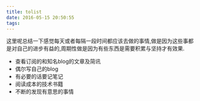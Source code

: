 ```yaml
---
title: tolist
date: 2016-05-15 20:50:55
tags:
---
```

这里呢总结一下感觉每天或者每隔一段时间都应该去做的事情,做是因为这些事都是对自己的进步有益的,周期性做是因为有些东西是需要积累与坚持才有效果.

* 查看订阅的和知名blog的文章及简讯
* 偶尔写自己的blog
* 有必要的话要记笔记
* 阅读成本的技术书籍
* 不断的发现有意思的事情